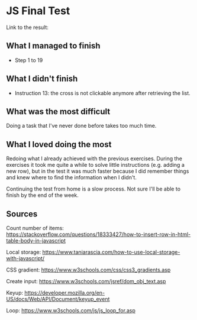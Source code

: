 # JS Final Test

Link to the result:


## What I managed to finish

* Step 1 to 19

## What I didn't finish

* Instruction 13: the cross is not clickable anymore after retrieving the list.

## What was the most difficult

Doing a task that I've never done before takes too much time.

## What I loved doing the most 

Redoing what I already achieved with the previous exercises. During the exercises it took me quite  a while to solve little instructions (e.g. adding a new row), but in the test it was much faster because I did remember things and knew where to find the information when I didn't.

Continuing the test from home is a slow process. Not sure I'll be able to finish by the end of the week.

## Sources

Count number of items: https://stackoverflow.com/questions/18333427/how-to-insert-row-in-html-table-body-in-javascript

Local storage: https://www.taniarascia.com/how-to-use-local-storage-with-javascript/

CSS gradient: https://www.w3schools.com/css/css3_gradients.asp

Create input: https://www.w3schools.com/jsref/dom_obj_text.asp

Keyup: https://developer.mozilla.org/en-US/docs/Web/API/Document/keyup_event

Loop: https://www.w3schools.com/js/js_loop_for.asp


